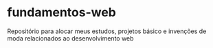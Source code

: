 # fundamentos-web
Repositório para alocar meus estudos, projetos básico e invenções de moda relacionados ao desenvolvimento web
